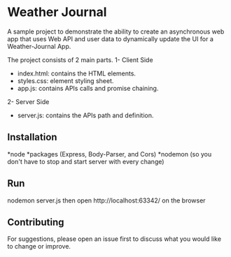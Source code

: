# Weather Journal

A sample project to demonstrate the ability to create an asynchronous web app that uses Web API and user data
 to dynamically update the UI for a Weather-Journal App.


The project consists of 2 main parts.
1- Client Side
* index.html: contains the HTML elements.
* styles.css: element styling sheet.
* app.js: contains APIs calls and promise chaining.

2- Server Side
* server.js: contains the APIs path and definition.

## Installation
*node
*packages (Express, Body-Parser, and Cors)
*nodemon (so you don't have to stop and start server with every change)

## Run
nodemon server.js
then open http://localhost:63342/ on the browser

## Contributing
For suggestions, please open an issue first to discuss what you would like to change or improve.
